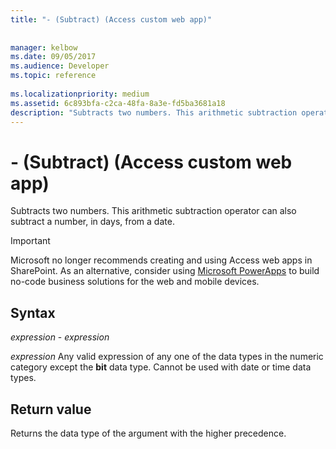 ```yaml
---
title: "- (Subtract) (Access custom web app)"
 
 
manager: kelbow
ms.date: 09/05/2017
ms.audience: Developer
ms.topic: reference
  
ms.localizationpriority: medium
ms.assetid: 6c893bfa-c2ca-48fa-8a3e-fd5ba3681a18
description: "Subtracts two numbers. This arithmetic subtraction operator can also subtract a number, in days, from a date."
---
```


# - (Subtract) (Access custom web app)

Subtracts two numbers. This arithmetic subtraction operator can also subtract a number, in days, from a date.
  
> [!IMPORTANT]
> Microsoft no longer recommends creating and using Access web apps in SharePoint. As an alternative, consider using [Microsoft PowerApps](https://powerapps.microsoft.com/) to build no-code business solutions for the web and mobile devices. 
  
## Syntax

 *expression*  -  *expression* 
  
 *expression*  Any valid expression of any one of the data types in the numeric category except the **bit** data type. Cannot be used with date or time data types. 
  
## Return value

Returns the data type of the argument with the higher precedence. 
  

